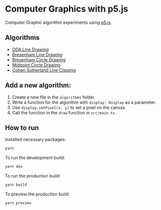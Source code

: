 # Computer Graphics with p5.js

Computer Graphic algorithm experiments using [p5.js](https://p5js.org/).

## Algorithms

- [DDA Line Drawing](/algorithms/lineDrawing/dda.ts)
- [Bresenham Line Drawing](/algorithms/lineDrawing/bresenhamLine.ts)
- [Bresenham Circle Drawing](/algorithms/circleDrawing/bresenhamCircle.ts)
- [Midpoint Circle Drawing](/algorithms/circleDrawing/midPoint.ts)
- [Cohen Sutherland Line Clipping](/algorithms/lineClipping/cohenSutherland.ts)

## Add a new algorithm:

1. Create a new file in the `algorithms` folder.
2. Write a function for the algorithm with `display: Display` as a parameter.
3. Use `display.setPixel(x, y)` to set a pixel on the canvas.
4. Call the function in the `draw` function in `src/main.ts`.

## How to run

Installed necessary packages:

```sh
yarn
```

To run the development build:

```sh
yarn dev
```

To run the production build:

```sh
yarn build
```

To preview the production build:

```sh
yarn preview
```
